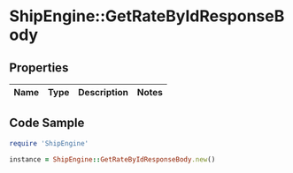 # ShipEngine::GetRateByIdResponseBody

## Properties

Name | Type | Description | Notes
------------ | ------------- | ------------- | -------------

## Code Sample

```ruby
require 'ShipEngine'

instance = ShipEngine::GetRateByIdResponseBody.new()
```


